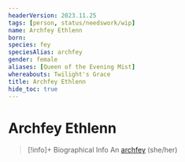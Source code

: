 ```yaml
---
headerVersion: 2023.11.25
tags: [person, status/needswork/wip]
name: Archfey Ethlenn
born:
species: fey
speciesAlias: archfey
gender: female
aliases: [Queen of the Evening Mist]
whereabouts: Twilight's Grace
title: Archfey Ethlenn
hide_toc: true
---
```

# Archfey Ethlenn
>[!info]+ Biographical Info
> An [archfey](<../../species/children-of-the-divine/fey/fey.md>) (she/her)
>> 

